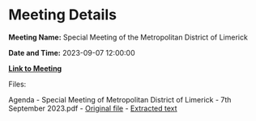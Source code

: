 # Meeting Details

**Meeting Name:** Special Meeting of the Metropolitan District of Limerick

**Date and Time:** 2023-09-07 12:00:00

**[Link to Meeting](https://www.limerick.ie/council/whats-on/special-meeting-of-the-metropolitan-district-of-limerick)**

Files: 

Agenda - Special Meeting of Metropolitan District of Limerick - 7th September 2023.pdf - [Original file](https://www.limerick.ie/sites/default/files/media/documents/2023-08/00-Agenda-Special-Meeting-of-Metropolitan-District-of-Limerick-7th-September-2023.pdf) - [Extracted text](./Agenda%20-%20Special%20Meeting%20of%20Metropolitan%20District%20of%20Limerick%20-%207th%20September%202023.md)

